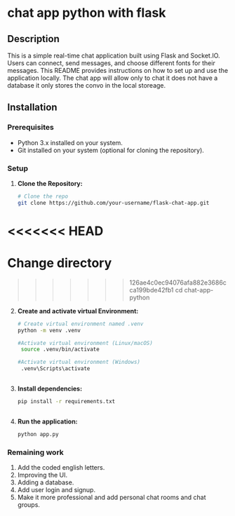 ﻿# chat app python with flask
## Description
This is a simple real-time chat application built using Flask and Socket.IO. Users can connect, send messages, and choose different fonts for their messages. This README provides instructions on how to set up and use the application locally.
The chat app will allow only to chat it does not have a database it only stores the convo in the local storeage.

## Installation

### Prerequisites

- Python 3.x installed on your system.
- Git installed on your system (optional for cloning the repository).

### Setup

1. **Clone the Repository:**

   ```bash
   # Clone the repo
   git clone https://github.com/your-username/flask-chat-app.git
<<<<<<< HEAD
=======

   # Change directory
>>>>>>> 126ae4c0ec94076afa882e3686cca199bde42fb1
   cd chat-app-python
2. **Create and activate virtual Environment:**
   ```bash
   # Create virtual environment named .venv
   python -m venv .venv
   
   #Activate virtual environment (Linux/macOS)
    source .venv/bin/activate
   
   #Activate virtual environment (Windows)
    .venv\Scripts\activate 
    
3. **Install dependencies:**
   ```bash
   pip install -r requirements.txt
 
4. **Run the application:**
   ```bash
   python app.py

### Remaining work
1. Add the coded english letters.
2. Improving the UI.
3. Adding a database.
4. Add user login and signup.
5. Make it more professional and add personal chat rooms and chat groups.
